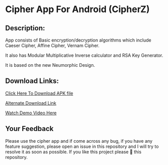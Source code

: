 # Cipher App For Android (CipherZ)
## Description:
App consists of Basic encryption/decryption algorithms which include Caeser Cipher, Affine Cipher, Vernam Cipher.

It also has Modular Multiplicative Inverse calculator and RSA Key Generator.

It is based on the new Neumorphic Design.

## Download Links:
[Click Here To Download APK file](https://github.com/Aadityajoshi151/CipherZ/releases/download/v1.0/Cipher.App.apk)

[Alternate Download Link](http://www.mediafire.com/file/3n854y5j9pd8sz6/Cipher_App.apk/file)

[Watch Demo Video Here](https://www.youtube.com/watch?v=LNh9A8FZpXg)

## Your Feedback
Please use the cipher app and if come across any bug, if you have any feature suggestion, please open an issue in this repository and I will try to resolve it as soon as possible. If you like this project please 🌟 this repository.
